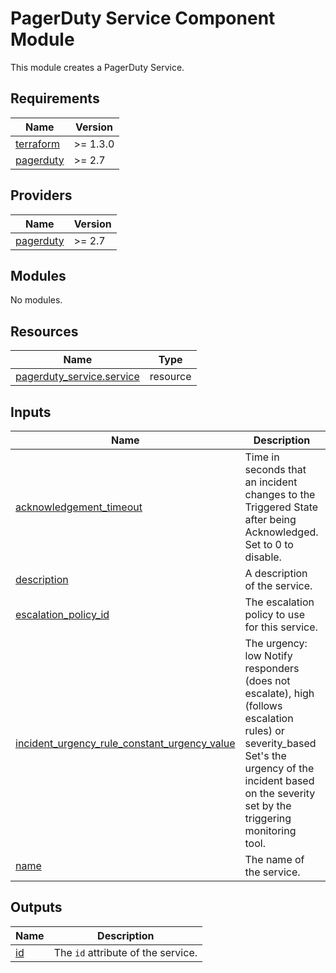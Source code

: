 # PagerDuty Service Component Module

This module creates a PagerDuty Service.

<!-- BEGIN_TF_DOCS -->
## Requirements

| Name | Version |
|------|---------|
| <a name="requirement_terraform"></a> [terraform](#requirement\_terraform) | >= 1.3.0 |
| <a name="requirement_pagerduty"></a> [pagerduty](#requirement\_pagerduty) | >= 2.7 |

## Providers

| Name | Version |
|------|---------|
| <a name="provider_pagerduty"></a> [pagerduty](#provider\_pagerduty) | >= 2.7 |

## Modules

No modules.

## Resources

| Name | Type |
|------|------|
| [pagerduty_service.service](https://registry.terraform.io/providers/pagerduty/pagerduty/latest/docs/resources/service) | resource |

## Inputs

| Name | Description | Type | Default | Required |
|------|-------------|------|---------|:--------:|
| <a name="input_acknowledgement_timeout"></a> [acknowledgement\_timeout](#input\_acknowledgement\_timeout) | Time in seconds that an incident changes to the Triggered State after being Acknowledged. Set to 0 to disable. | `any` | n/a | yes |
| <a name="input_description"></a> [description](#input\_description) | A description of the service. | `string` | n/a | yes |
| <a name="input_escalation_policy_id"></a> [escalation\_policy\_id](#input\_escalation\_policy\_id) | The escalation policy to use for this service. | `string` | n/a | yes |
| <a name="input_incident_urgency_rule_constant_urgency_value"></a> [incident\_urgency\_rule\_constant\_urgency\_value](#input\_incident\_urgency\_rule\_constant\_urgency\_value) | The urgency: low Notify responders (does not escalate), high (follows escalation rules) or severity\_based Set's the urgency of the incident based on the severity set by the triggering monitoring tool. | `string` | n/a | yes |
| <a name="input_name"></a> [name](#input\_name) | The name of the service. | `string` | n/a | yes |

## Outputs

| Name | Description |
|------|-------------|
| <a name="output_id"></a> [id](#output\_id) | The `id` attribute of the service. |
<!-- END_TF_DOCS -->

